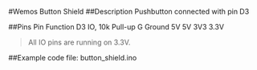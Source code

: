 #Wemos Button Shield
##Description
Pushbutton connected with pin D3

##Pins
    Pin		Function
    D3		IO, 10k Pull-up
    G		Ground
    5V		5V
    3V3		3.3V

>All IO pins are running on 3.3V.

##Example code
file: button_shield.ino
